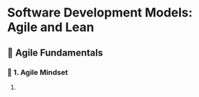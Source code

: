 # Software Development Models: Agile and Lean

## 🔹 Agile Fundamentals

### 🔺 1. Agile Mindset

1. 
